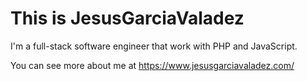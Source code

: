 # This is JesusGarciaValadez

I'm a full-stack software engineer that work with PHP and JavaScript.

You can see more about me at https://www.jesusgarciavaladez.com/
